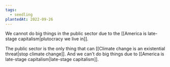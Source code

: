 ```yaml
---
tags:
  - seedling
plantedAt: 2022-09-26
---
```

We cannot do big things in the public sector due to the [[America is late-stage capitalism|plutocracy we live in]].

The public sector is the only thing that can [[Climate change is an existential threat|stop climate change]]. And we can't do big things due to [[America is late-stage capitalism|late-stage capitalism]].